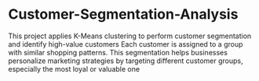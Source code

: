 # Customer-Segmentation-Analysis
This project applies K-Means clustering to perform customer segmentation and identify high-value customers   Each customer is assigned to a group with similar shopping patterns. This segmentation helps businesses personalize marketing strategies by targeting different customer groups, especially the most loyal or valuable one
